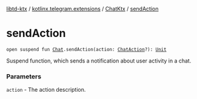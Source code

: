 [libtd-ktx](../../index.md) / [kotlinx.telegram.extensions](../index.md) / [ChatKtx](index.md) / [sendAction](./send-action.md)

# sendAction

`open suspend fun `[`Chat`](https://tdlibx.github.io/td/docs/org/drinkless/td/libcore/telegram/TdApi.Chat.html)`.sendAction(action: `[`ChatAction`](https://tdlibx.github.io/td/docs/org/drinkless/td/libcore/telegram/TdApi.ChatAction.html)`?): `[`Unit`](https://kotlinlang.org/api/latest/jvm/stdlib/kotlin/-unit/index.html)

Suspend function, which sends a notification about user activity in a chat.

### Parameters

`action` - The action description.